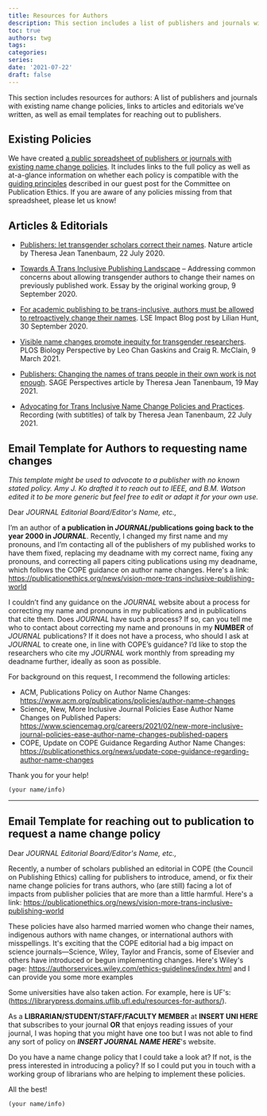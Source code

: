 ```yaml
---
title: Resources for Authors
description: This section includes a list of publishers and journals with existing name change policies, links to articles and editorials we’ve written, as well as email templates for reaching out to publishers.
toc: true
authors: twg
tags:
categories:
series:
date: '2021-07-22'
draft: false
---
```


This section includes resources for authors: A list of publishers and journals with existing name change policies, links to articles and editorials we’ve written, as well as email templates for reaching out to publishers.

<!--more-->

## Existing Policies

We have created [a public spreadsheet of publishers or journals with existing name change policies](https://t.co/RW550fAaQ8). It includes links to the full policy as well as at-a-glance information on whether each policy is compatible with the [guiding principles](/resources/principles/) described in our guest post for the Committee on Publication Ethics.
If you are aware of any policies missing from that spreadsheet, please let us know!

## Articles & Editorials

- [Publishers: let transgender scholars correct their names](https://www.nature.com/articles/d41586-020-02145-3). Nature article by Theresa Jean Tanenbaum, 22 July 2020.

- [Towards A Trans Inclusive Publishing Landscape](https://medium.com/the-name-change-policy-working-group/towards-a-trans-inclusive-publishing-landscape-893339b9868d) – Addressing common concerns about allowing transgender authors to change their names on previously published work. Essay by the original working group, 9 September 2020.

- [For academic publishing to be trans-inclusive, authors must be allowed to retroactively change their names](https://blogs.lse.ac.uk/impactofsocialsciences/2020/09/30/for-academic-publishing-to-be-trans-inclusive-authors-must-be-allowed-to-retroactively-change-their-names/). LSE Impact Blog post by Lilian Hunt, 30 September 2020.

- [Visible name changes promote inequity for transgender researchers](https://journals.plos.org/plosbiology/article?id=10.1371/journal.pbio.3001104). PLOS Biology Perspective by Leo Chan Gaskins and Craig R. McClain, 9 March 2021.

- [Publishers: Changing the names of trans people in their own work is not enough](https://perspectivesblog.sagepub.com/blog/author-services/publishers-changing-the-names-of-trans-people-in-their-own-work-is-not-enough). SAGE Perspectives article by Theresa Jean Tanenbaum, 19 May 2021.

- [Advocating for Trans Inclusive Name Change Policies and Practices](https://www.youtube.com/watch?v=eGR8TQpNj14). Recording (with subtitles) of talk by Theresa Jean Tanenbaum, 22 July 2021.

## Email Template for Authors to requesting name changes

*This template might be used to advocate to a publisher with no known stated policy. Amy J. Ko drafted it to reach out to IEEE, and B.M. Watson edited it to be more generic but feel free to edit or adapt it for your own use.*



Dear *JOURNAL Editorial Board/Editor's Name, etc.,*


I’m an author of **a publication in *JOURNAL*/publications going back to the year 2000 in *JOURNAL***. Recently, I changed my first name and my pronouns, and I’m contacting all of the publishers of my published works to have them fixed, replacing my deadname with my correct name, fixing any pronouns, and correcting all papers citing publications using my deadname, which follows the COPE guidance on author name changes. Here's a link: https://publicationethics.org/news/vision-more-trans-inclusive-publishing-world 



I couldn’t find any guidance on the *JOURNAL* website about a process for correcting my name and pronouns in my publications and in publications that cite them. Does *JOURNAL* have such a process? If so, can you tell me who to contact about correcting my name and pronouns in my **NUMBER** of *JOURNAL* publications? If it does not have a process, who should I ask at *JOURNAL* to create one, in line with COPE’s guidance? I’d like to stop the researchers who cite my *JOURNAL* work monthly from spreading my deadname further, ideally as soon as possible.



For background on this request, I recommend the following articles:
- ACM, Publications Policy on Author Name Changes: https://www.acm.org/publications/policies/author-name-changes
- Science, New, More Inclusive Journal Policies Ease Author Name Changes on Published Papers: https://www.sciencemag.org/careers/2021/02/new-more-inclusive-journal-policies-ease-author-name-changes-published-papers
- COPE, Update on COPE Guidance Regarding Author Name Changes: https://publicationethics.org/news/update-cope-guidance-regarding-author-name-changes



Thank you for your help!

    (your name/info)

---

## Email Template for reaching out to publication to request a name change policy

Dear *JOURNAL Editorial Board/Editor's Name, etc.,*



Recently, a number of scholars published an editorial in COPE (the Council on Publishing Ethics) calling for publishers to introduce, amend, or fix their name change policies for trans authors, who (are still) facing a lot of impacts from publisher policies that are more than a little harmful. Here's a link: https://publicationethics.org/news/vision-more-trans-inclusive-publishing-world 


These policies have also harmed married women who change their names, indigenous authors with name changes, or international authors with misspellings. It's exciting that the COPE editorial had a big impact on science journals—Science, Wiley, Taylor and Francis, some of Elsevier and others have introduced or begun implementing changes. Here's Wiley's page: https://authorservices.wiley.com/ethics-guidelines/index.html and I can provide you some more examples



Some universities have also taken action. For example, here is UF's: (https://librarypress.domains.uflib.ufl.edu/resources-for-authors/). 



As a **LIBRARIAN/STUDENT/STAFF/FACULTY MEMBER** at **INSERT UNI HERE** that subscribes to your journal **OR** that enjoys reading issues of your journal, I was hoping that you might have one too but I was not able to find any sort of policy on ***INSERT JOURNAL NAME HERE***'s website.



Do you have a name change policy that I could take a look at? If not, is the press interested in introducing a policy? If so I could put you in touch with a working group of librarians who are helping to implement these policies. 



All the best!

    (your name/info)  

